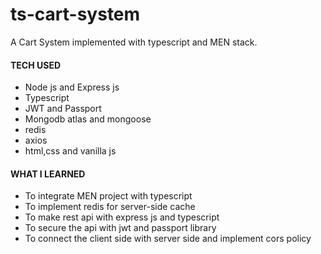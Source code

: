 # ts-cart-system
A Cart System implemented with typescript and MEN stack.

<h4> TECH USED </h4>

<ul>
  <li>Node js and Express js</li>
  <li>Typescript</li>
  <li>JWT and Passport</li>
  <li>Mongodb atlas and mongoose</li>
  <li>redis</li>
  <li>axios</li>
  <li>html,css and vanilla js</li>
</ul>

<h4> WHAT I LEARNED </h4>

<ul>
  <li>To integrate MEN project with typescript</li>
  <li>To implement redis for server-side cache</li>
  <li>To make rest api with express js and typescript</li>
  <li>To secure the api with jwt and passport library</li>
  <li>To connect the client side with server side and implement cors policy</li>
</ul>
